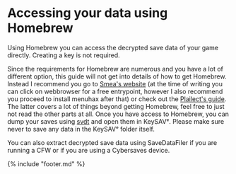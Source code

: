 # Accessing your data using Homebrew

Using Homebrew you can access the decrypted save data of your game directly. Creating a key is not required.

Since the requirements for Homebrew are numerous and you have a lot of different option, this guide will not get into details of how to get Homebrew. Instead I recommend you go to [Smea's website](http://smealum.github.io/3ds/) (at the time of writing you can click on webbrowser for a free entrypoint, however I also recommend you proceed to install menuhax after that) or check out the [Plailect's guide](https://github.com/Plailect/Guide/wiki/Part-1-(Homebrew)). The latter covers a lot of things beyond getting Homebrew, feel free to just not read the other parts at all. Once you have access to Homebrew, you can dump your saves using [svdt](https://github.com/meladroit/svdt/releases) and open them in KeySAVᵉ. Please make sure never to save any data in the KeySAVᵉ folder itself.

You can also extract decrypted save data using SaveDataFiler if you are running a CFW or if you are using a Cybersaves device.

{% include "footer.md" %}
